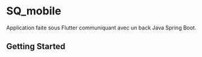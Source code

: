 # SQ_mobile

Application faite sous Flutter communiquant avec un back Java Spring Boot.

## Getting Started


